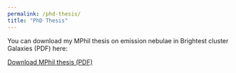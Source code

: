 ```yaml
---
permalink: /phd-thesis/
title: "PhD Thesis"
---
```


You can download my MPhil thesis on emission nebulae in Brightest cluster Galaxies (PDF) here:

<a href="/assets/files/mphil-thesis.pdf" download>Download MPhil thesis (PDF)</a>